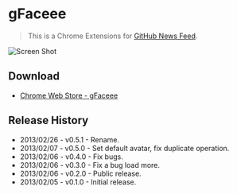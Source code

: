 # gFaceee

> This is a Chrome Extensions for [GitHub News Feed](https://github.com/).

![Screen Shot](https://raw.github.com/t32k/gFaceee/master/img/_preview.png "Preview")

## Download

+ [Chrome Web Store - gFaceee](https://chrome.google.com/webstore/detail/gfaces/fgkdbhnipaaeokfjgdmpejglfepclgbk)

## Release History

+ 2013/02/26 - v0.5.1 - Rename.
+ 2013/02/07 - v0.5.0 - Set default avatar, fix duplicate operation.
+ 2013/02/06 - v0.4.0 - Fix bugs.
+ 2013/02/06 - v0.3.0 - Fix a bug load more.
+ 2013/02/06 - v0.2.0 - Public release.
+ 2013/02/05 - v0.1.0 - Initial release.
